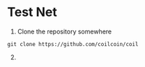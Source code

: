 # Test Net

1. Clone the repository somewhere
```
git clone https://github.com/coilcoin/coil
```

2. 
